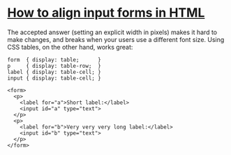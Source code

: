# [How to align input forms in HTML](https://stackoverflow.com/a/23741073)

The accepted answer (setting an explicit width in pixels) makes it hard to make
changes, and breaks when your users use a different font size. Using CSS
tables, on the other hand, works great:

```
form  { display: table;      }
p     { display: table-row;  }
label { display: table-cell; }
input { display: table-cell; }
```

```
<form>
  <p>
    <label for="a">Short label:</label>
    <input id="a" type="text">
  </p>
  <p>
    <label for="b">Very very very long label:</label>
    <input id="b" type="text">
  </p>
</form>
```
